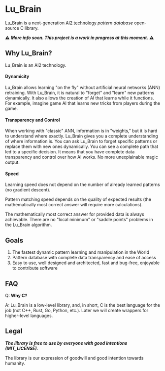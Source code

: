 # Lu_Brain 

Lu_Brain is a next-generation [AI2 technology](https://ai2tech.org) _pattern database_ open-source C library.

⚠ ___More info soon. This project is a work in progress at this moment.___ ⚠

## Why Lu_Brain?

Lu_Brain is an AI2 technology.

#### Dynamicity

Lu_Brain allows learning "on the fly" without artificial neural networks (ANN) retraining. With Lu_Brain, it is natural to "forget" and "learn" new patterns dynamically. It also allows the creation of AI that learns while it functions. For example, imagine game AI that learns new tricks from players during the game.

#### Transparency and Control

When working with "classic" ANN, information is in "weights," but it is hard to understand where exactly. Lu_Brain gives you a complete understanding of where information is. You can ask Lu_Brain to forget specific patterns or replace them with new ones dynamically. You can see a complete path that led to a specific decision. It means that you have complete data transparency and control over how AI works. No more unexplainable magic output.

#### Speed

Learning speed does not depend on the number of already learned patterns (no gradient descent). 

Pattern matching speed depends on the quality of expected results (the mathematically most correct answer will require more calculations).  

The mathematically most correct answer for provided data is always achievable. There are no "local minimum" or "saddle points" problems in the Lu_Brain algorithm.

## Goals

1. The fastest dynamic pattern learning and manipulation in the World
2. Pattern database with complete data transparency and ease of access
3. Easy to use, well designed and architected, fast and bug-free, enjoyable to contribute software

## FAQ

Q: **Why C?**

A: Lu_Brain is a low-level library, and, in short, C is the best language for the job (not C++, Rust, Go, Python, etc.). Later we will create wrappers for higher-level languages.

## Legal

___The library is free to use by everyone with good intentions (MIT_LICENSE).___

The library is our expression of goodwill and good intention towards humanity.
